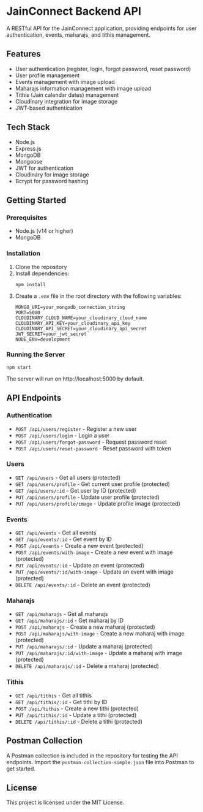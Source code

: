 # JainConnect Backend API

A RESTful API for the JainConnect application, providing endpoints for user authentication, events, maharajs, and tithis management.

## Features

- User authentication (register, login, forgot password, reset password)
- User profile management
- Events management with image upload
- Maharajs information management with image upload
- Tithis (Jain calendar dates) management
- Cloudinary integration for image storage
- JWT-based authentication

## Tech Stack

- Node.js
- Express.js
- MongoDB
- Mongoose
- JWT for authentication
- Cloudinary for image storage
- Bcrypt for password hashing

## Getting Started

### Prerequisites

- Node.js (v14 or higher)
- MongoDB

### Installation

1. Clone the repository
2. Install dependencies:
   ```
   npm install
   ```
3. Create a `.env` file in the root directory with the following variables:
   ```
   MONGO_URI=your_mongodb_connection_string
   PORT=5000
   CLOUDINARY_CLOUD_NAME=your_cloudinary_cloud_name
   CLOUDINARY_API_KEY=your_cloudinary_api_key
   CLOUDINARY_API_SECRET=your_cloudinary_api_secret
   JWT_SECRET=your_jwt_secret
   NODE_ENV=development
   ```

### Running the Server

```
npm start
```

The server will run on http://localhost:5000 by default.

## API Endpoints

### Authentication

- `POST /api/users/register` - Register a new user
- `POST /api/users/login` - Login a user
- `POST /api/users/forgot-password` - Request password reset
- `POST /api/users/reset-password` - Reset password with token

### Users

- `GET /api/users` - Get all users (protected)
- `GET /api/users/profile` - Get current user profile (protected)
- `GET /api/users/:id` - Get user by ID (protected)
- `PUT /api/users/profile` - Update user profile (protected)
- `PUT /api/users/profile/image` - Update profile image (protected)

### Events

- `GET /api/events` - Get all events
- `GET /api/events/:id` - Get event by ID
- `POST /api/events` - Create a new event (protected)
- `POST /api/events/with-image` - Create a new event with image (protected)
- `PUT /api/events/:id` - Update an event (protected)
- `PUT /api/events/:id/with-image` - Update an event with image (protected)
- `DELETE /api/events/:id` - Delete an event (protected)

### Maharajs

- `GET /api/maharajs` - Get all maharajs
- `GET /api/maharajs/:id` - Get maharaj by ID
- `POST /api/maharajs` - Create a new maharaj (protected)
- `POST /api/maharajs/with-image` - Create a new maharaj with image (protected)
- `PUT /api/maharajs/:id` - Update a maharaj (protected)
- `PUT /api/maharajs/:id/with-image` - Update a maharaj with image (protected)
- `DELETE /api/maharajs/:id` - Delete a maharaj (protected)

### Tithis

- `GET /api/tithis` - Get all tithis
- `GET /api/tithis/:id` - Get tithi by ID
- `POST /api/tithis` - Create a new tithi (protected)
- `PUT /api/tithis/:id` - Update a tithi (protected)
- `DELETE /api/tithis/:id` - Delete a tithi (protected)

## Postman Collection

A Postman collection is included in the repository for testing the API endpoints. Import the `postman-collection-simple.json` file into Postman to get started.

## License

This project is licensed under the MIT License.